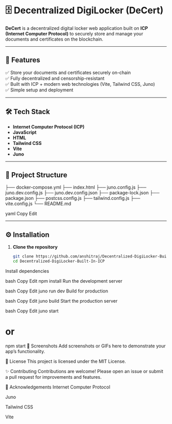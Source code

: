 # 🗄️ Decentralized DigiLocker (DeCert)

**DeCert** is a decentralized digital locker web application built on **ICP (Internet Computer Protocol)** to securely store and manage your documents and certificates on the blockchain.

---

## 🚀 Features

✅ Store your documents and certificates securely on-chain  
✅ Fully decentralized and censorship-resistant  
✅ Built with ICP + modern web technologies (Vite, Tailwind CSS, Juno)  
✅ Simple setup and deployment

---

## 🛠️ Tech Stack

- **Internet Computer Protocol (ICP)**
- **JavaScript**
- **HTML**
- **Tailwind CSS**
- **Vite**
- **Juno**

---

## 📂 Project Structure

├── docker-compose.yml
├── index.html
├── juno.config.js
├── juno.dev.config.js
├── juno.dev.config.json
├── package-lock.json
├── package.json
├── postcss.config.js
├── tailwind.config.js
├── vite.config.js
└── README.md

yaml
Copy
Edit

---

## ⚙️ Installation

1. **Clone the repository**
   ```bash
   git clone https://github.com/anshitraj/Decentralized-DigiLocker-Built-In-ICP.git
   cd Decentralized-DigiLocker-Built-In-ICP
Install dependencies

bash
Copy
Edit
npm install
Run the development server

bash
Copy
Edit
juno run dev
Build for production

bash
Copy
Edit
juno build
Start the production server

bash
Copy
Edit
juno start
# or
npm start
📸 Screenshots
Add screenshots or GIFs here to demonstrate your app’s functionality.

📄 License
This project is licensed under the MIT License.

✨ Contributing
Contributions are welcome! Please open an issue or submit a pull request for improvements and features.

🙏 Acknowledgements
Internet Computer Protocol

Juno

Tailwind CSS

Vite
